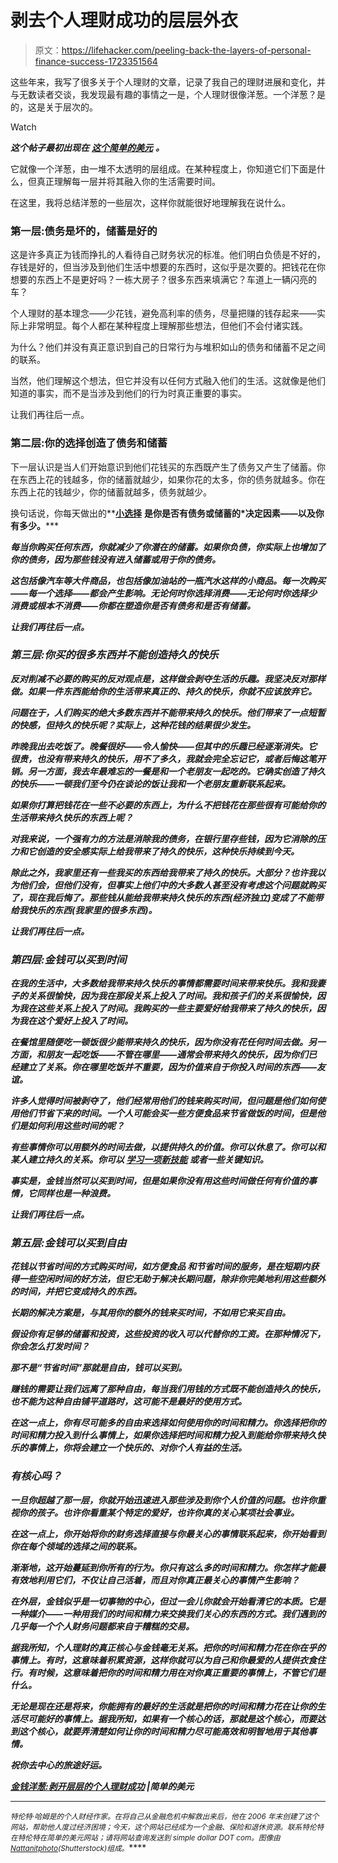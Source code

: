 # 剥去个人理财成功的层层外衣

> 原文：<https://lifehacker.com/peeling-back-the-layers-of-personal-finance-success-1723351564>

这些年来，我写了很多关于个人理财的文章，记录了我自己的理财进展和变化，并与无数读者交谈，我发现最有趣的事情之一是，个人理财很像洋葱。一个洋葱？是的，这是关于层次的。

Watch

***这个帖子最初出现在*** [***这个简单的美元***](http://www.thesimpledollar.com/the-money-onion-peeling-back-the-layers-of-personal-finance-success/) ***。***

它就像一个洋葱，由一堆不太透明的层组成。在某种程度上，你知道它们下面是什么，但真正理解每一层并将其融入你的生活需要时间。

在这里，我将总结洋葱的一些层次，这样你就能很好地理解我在说什么。

### 第一层:债务是坏的，储蓄是好的

这是许多真正为钱而挣扎的人看待自己财务状况的标准。他们明白负债是不好的，存钱是好的，但当涉及到他们生活中想要的东西时，这似乎是次要的。把钱花在你想要的东西上不是更好吗？一栋大房子？很多东西来填满它？车道上一辆闪亮的车？

个人理财的基本理念——少花钱，避免高利率的债务，尽量把赚的钱存起来——实际上非常明显。每个人都在某种程度上理解那些想法，但他们不会付诸实践。

为什么？他们并没有真正意识到自己的日常行为与堆积如山的债务和储蓄不足之间的联系。

当然，他们理解这个想法，但它并没有以任何方式融入他们的生活。这就像是他们知道的事实，而不是当涉及到他们的行为时真正重要的事实。

让我们再往后一点。

### 第二层:你的选择创造了债务和储蓄

下一层认识是当人们开始意识到他们花钱买的东西既产生了债务又产生了储蓄。你在东西上花的钱越多，你的储蓄就越少，如果你花的太多，你的债务就越多。你在东西上花的钱越少，你的储蓄就越多，债务就越少。

换句话说，你每天做出的**[**小选择**](http://www.thesimpledollar.com/the-big-impact-of-your-little-financial-choices/) **是你是否有债务或储蓄的*决定因素——以及你有多少。*****

***每当你购买任何东西，你就减少了你潜在的储蓄。如果你负债，你实际上也增加了你的债务，因为那些钱没有进入储蓄或用于你的债务。***

***这包括像汽车等大件商品，也包括像加油站的一瓶汽水这样的小商品。每一次购买——每一个选择——都会产生影响。无论何时你选择消费——无论何时你选择少消费或根本不消费——你都在塑造你是否有债务和是否有储蓄。***

***让我们再往后一点。***

### ***第三层:你买的很多东西并不能创造持久的快乐***

***反对削减不必要的购买的反对观点是，这样做会剥夺生活的乐趣。我坚决反对那样做。如果一件东西能给你的生活带来真正的、持久的快乐，你就不应该放弃它。***

***问题在于，人们购买的绝大多数东西并不能带来持久的快乐。他们带来了一点短暂的快感，但持久的快乐呢？实际上，这种花钱的结果很少发生。***

***昨晚我出去吃饭了。晚餐很好——令人愉快——但其中的乐趣已经逐渐消失。它很贵，也没有带来持久的快乐，用不了多久，我就会完全忘记它，或者后悔这笔开销。另一方面，我去年最难忘的一餐是和一个老朋友一起吃的。它确实创造了持久的快乐——一顿我们至今仍在谈论的饭让我和一个老朋友重新联系起来。***

***如果你打算把钱花在一些不必要的东西上，为什么不把钱花在那些很有可能给你的生活带来持久快乐的东西上呢？***

***对我来说，一个强有力的方法是消除我的债务，在银行里存些钱，因为它消除的压力和它创造的安全感实际上给我带来了持久的快乐，这种快乐持续到今天。***

***除此之外，我家里还有一些我买的东西给我带来了持久的快乐。大部分？也许我以为他们会，但他们没有，但事实上他们中的大多数人甚至没有考虑这个问题就购买了，现在我后悔了。那些钱从能给我带来持久快乐的东西(经济独立)变成了不能带给我快乐的东西(我家里的很多东西)。***

***让我们再往后一点。***

### ***第四层:金钱可以买到时间***

***在我的生活中，大多数给我带来持久快乐的事情都需要时间来带来快乐。我和我妻子的关系很愉快，因为我在那段关系上投入了时间。我和孩子们的关系很愉快，因为我在这些关系上投入了时间。我购买的一些主要爱好给我带来了持久的快乐，因为我在这个爱好上投入了时间。***

***在餐馆里随便吃一顿饭很少能带来持久的快乐，因为你没有花任何时间去做。另一方面，和朋友一起吃饭——不管在哪里——通常会带来持久的快乐，因为你们已经建立了关系。你在哪里吃饭并不重要，因为价值来自于你投入时间的东西——友谊。***

***许多人觉得时间被剥夺了，他们经常用他们的钱来购买时间，但问题是他们如何使用他们节省下来的时间。一个人可能会买一些方便食品来节省做饭的时间，但是他们是如何利用这些时间的呢？***

***有些事情你可以用额外的时间去做，以提供持久的价值。你可以休息了。你可以和某人建立持久的关系。你可以 [学习一项新技能](http://www.thesimpledollar.com/how-financial-security-and-useful-skills-change-your-decision-making-process/) 或者一些关键知识。***

***事实是，金钱当然可以买到时间，但是如果你没有用这些时间做任何有价值的事情，它同样也是一种浪费。***

***让我们再往后一点。***

### ***第五层:金钱可以买到自由***

***花钱以节省时间的方式购买时间，如方便食品 和节省时间的服务，是在短期内获得一些空闲时间的好方法，但它无助于解决长期问题，除非你完美地利用这些额外的时间，并把它变成持久的东西。***

***长期的解决方案是，与其用你的额外的钱来买时间，不如用它来买自由。***

***假设你有足够的储蓄和投资，这些投资的收入可以代替你的工资。在那种情况下，你会怎么打发时间？***

***那不是“节省时间”那就是自由，钱可以买到。***

***赚钱的需要让我们远离了那种自由，每当我们用钱的方式既不能创造持久的快乐，也不能为这种自由铺平道路时，这可能不是最好的使用方式。***

***在这一点上，你有尽可能多的自由来选择如何使用你的时间和精力。你选择把你的时间和精力投入到什么事情上，如果你选择把时间和精力投入到能给你带来持久快乐的事情上，你将会建立一个快乐的、对你个人有益的生活。***

### ***有核心吗？***

***一旦你超越了那一层，你就开始迅速进入那些涉及到你个人价值的问题。也许你重视你的孩子。也许你看重某个特定的爱好，也许你真的关心某项社会事业。***

***在这一点上，你开始将你的财务选择直接与你最关心的事情联系起来，你开始看到你在每个领域的选择之间的联系。***

***渐渐地，这开始蔓延到你所有的行为。你只有这么多的时间和精力。你怎样才能最有效地利用它们，不仅让自己活着，而且对你真正最关心的事情产生影响？***

***在外层，金钱似乎是一切事物的中心，但过一会儿你就会开始看清它的本质。它是一种媒介——一种用我们的时间和精力来交换我们关心的东西的方式。我们遇到的几乎每一个个人财务问题都来自于糟糕的交易。***

***据我所知，个人理财的真正核心与金钱毫无关系。把你的时间和精力花在你在乎的事情上。有时，这意味着积累资源，这样你就可以为自己和你最爱的人提供衣食住行。有时候，这意味着把你的时间和精力用在对你真正重要的事情上，不管它们是什么。***

***无论是现在还是将来，你能拥有的最好的生活就是把你的时间和精力花在让你的生活尽可能好的事情上。据我所知，如果有一个核心的话，那就是这个核心，而要达到这个核心，就要弄清楚如何让你的时间和精力尽可能高效和明智地用于其他事情。***

***祝你去中心的旅途好运。***

***[金钱洋葱:剥开层层的个人理财成功](http://www.thesimpledollar.com/the-money-onion-peeling-back-the-layers-of-personal-finance-success/) |简单的美元***

* * *

***<small>*特伦特·哈姆是*</small>[<small></small>](http://www.thesimpledollar.com/)*<small>*的个人财经作家。在将自己从金融危机中解救出来后，他在 2006 年末创建了这个网站，帮助他人度过经济困境；今天，这个网站已经成为一个金融、保险和退休资源。联系特伦特在特伦特在简单的美元网站；请将网站查询发送到 simple dollar DOT com。图像由*</small>[<small>*Nattanitphoto*</small>](http://www.shutterstock.com/pic-276275219/stock-vector-there-are-many-types-of-investment-such-as-gold-real-estate-stocks-or-savings-banks-should.html?src=mL486CQJTPb3oRTDQpAt6w-3-78)<small>*(Shutterstock)组成。*</small>****